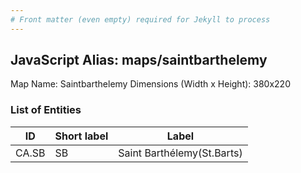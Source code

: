 ```yaml
---
# Front matter (even empty) required for Jekyll to process
---
```


## JavaScript Alias: maps/saintbarthelemy

Map Name: Saintbarthelemy
Dimensions (Width x Height): 380x220





### List of Entities

ID | Short label | Label
---|---|---|
CA.SB|SB|Saint Barthélemy(St.Barts)

